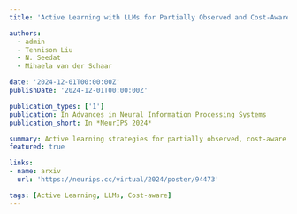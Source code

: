 ```yaml
---
title: 'Active Learning with LLMs for Partially Observed and Cost‑Aware Scenarios'

authors:
  - admin
  - Tennison Liu
  - N. Seedat
  - Mihaela van der Schaar

date: '2024-12-01T00:00:00Z'
publishDate: '2024-12-01T00:00:00Z'

publication_types: ['1']
publication: In Advances in Neural Information Processing Systems
publication_short: In *NeurIPS 2024*

summary: Active learning strategies for partially observed, cost‑aware settings via LLMs.
featured: true

links:
- name: arxiv
  url: 'https://neurips.cc/virtual/2024/poster/94473'

tags: [Active Learning, LLMs, Cost-aware]
---
```

